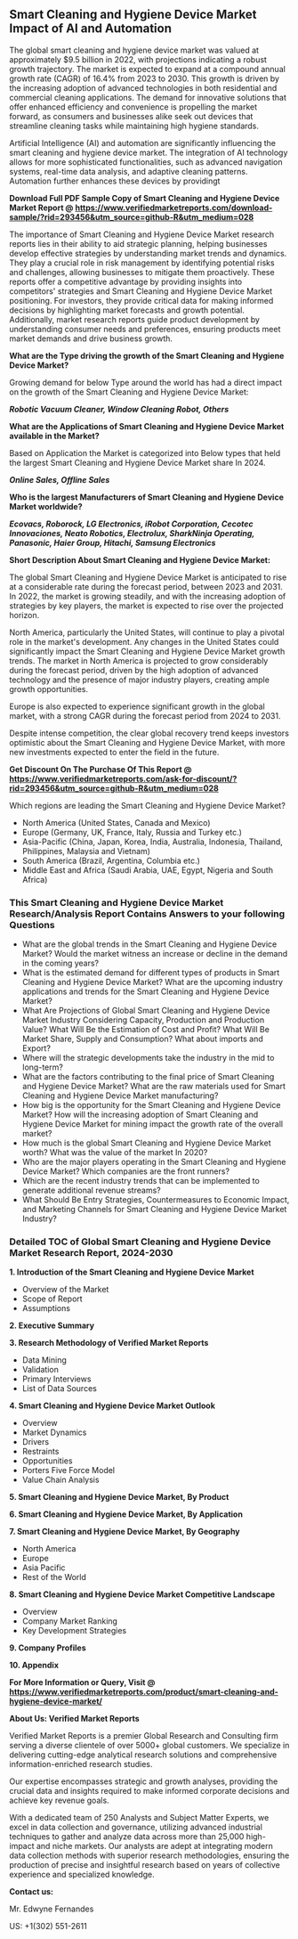 <h2>Smart Cleaning and Hygiene Device Market Impact of AI and Automation</h2><p>The global smart cleaning and hygiene device market was valued at approximately $9.5 billion in 2022, with projections indicating a robust growth trajectory. The market is expected to expand at a compound annual growth rate (CAGR) of 16.4% from 2023 to 2030. This growth is driven by the increasing adoption of advanced technologies in both residential and commercial cleaning applications. The demand for innovative solutions that offer enhanced efficiency and convenience is propelling the market forward, as consumers and businesses alike seek out devices that streamline cleaning tasks while maintaining high hygiene standards.</p><p>Artificial Intelligence (AI) and automation are significantly influencing the smart cleaning and hygiene device market. The integration of AI technology allows for more sophisticated functionalities, such as advanced navigation systems, real-time data analysis, and adaptive cleaning patterns. Automation further enhances these devices by providingt</p><p id="" class=""><strong>Download Full PDF Sample Copy of Smart Cleaning and Hygiene Device Market Report @ <a href="https://www.verifiedmarketreports.com/download-sample/?rid=293456&utm_source=github-R&utm_medium=028" target="_blank">https://www.verifiedmarketreports.com/download-sample/?rid=293456&utm_source=github-R&utm_medium=028</a></strong></p><p>The importance of&nbsp;Smart Cleaning and Hygiene Device Market research reports lies in their ability to aid strategic planning, helping businesses develop effective strategies by understanding market trends and dynamics. They play a crucial role in risk management by identifying potential risks and challenges, allowing businesses to mitigate them proactively. These reports offer a competitive advantage by providing insights into competitors' strategies and Smart Cleaning and Hygiene Device Market positioning. For investors, they provide critical data for making informed decisions by highlighting market forecasts and growth potential. Additionally, market research reports guide product development by understanding consumer needs and preferences, ensuring products meet market demands and drive business growth.</p><p><strong>What are the&nbsp;Type driving the growth of the Smart Cleaning and Hygiene Device Market?</strong></p><p id="" class="">Growing demand for below Type around the world has had a direct impact on the growth of the Smart Cleaning and Hygiene Device Market:</p><em><strong>Robotic Vacuum Cleaner, Window Cleaning Robot, Others</strong></em></p><strong>What are the&nbsp;Applications&nbsp;of Smart Cleaning and Hygiene Device Market available in the Market?</strong></p><p id="" class="">Based on Application the Market is categorized into Below types that held the largest Smart Cleaning and Hygiene Device Market share In 2024.</p><em><strong>Online Sales, Offline Sales</strong></em></p><strong>Who is the largest Manufacturers of Smart Cleaning and Hygiene Device Market worldwide?</strong></p><p><em><strong>Ecovacs, Roborock, LG Electronics, iRobot Corporation, Cecotec Innovaciones, Neato Robotics, Electrolux, SharkNinja Operating, Panasonic, Haier Group, Hitachi, Samsung Electronics</strong></em></p><p id="" class=""><strong>Short Description About Smart Cleaning and Hygiene Device Market:</strong></p><p>The global Smart Cleaning and Hygiene Device Market is anticipated to rise at a considerable rate during the forecast period, between 2023 and 2031. In 2022, the market is growing steadily, and with the increasing adoption of strategies by key players, the market is expected to rise over the projected horizon.</p><p>North America, particularly the United States, will continue to play a pivotal role in the market's development. Any changes in the United States could significantly impact the Smart Cleaning and Hygiene Device Market growth trends. The market in North America is projected to grow considerably during the forecast period, driven by the high adoption of advanced technology and the presence of major industry players, creating ample growth opportunities.</p><p>Europe is also expected to experience significant growth in the global market, with a strong CAGR during the forecast period from 2024 to 2031.</p><p>Despite intense competition, the clear global recovery trend keeps investors optimistic about the Smart Cleaning and Hygiene Device Market, with more new investments expected to enter the field in the future.</p><p id="" class=""><strong>Get Discount On The Purchase Of This Report @ <a href="https://www.verifiedmarketreports.com/ask-for-discount/?rid=293456&utm_source=github-R&utm_medium=028" target="_blank">https://www.verifiedmarketreports.com/ask-for-discount/?rid=293456&utm_source=github-R&utm_medium=028</a></strong></p>Which regions are leading the Smart Cleaning and Hygiene Device Market?</p><ul><li>North America (United States, Canada and Mexico)</li><li>Europe (Germany, UK, France, Italy, Russia and Turkey etc.)</li><li>Asia-Pacific (China, Japan, Korea, India, Australia, Indonesia, Thailand, Philippines, Malaysia and Vietnam)</li><li>South America (Brazil, Argentina, Columbia etc.)</li><li>Middle East and Africa (Saudi Arabia, UAE, Egypt, Nigeria and South Africa)</li></ul><h3 id="" class="">This Smart Cleaning and Hygiene Device Market Research/Analysis Report Contains Answers to your following Questions</h3><ul><li>What are the global trends in the Smart Cleaning and Hygiene Device Market? Would the market witness an increase or decline in the demand in the coming years?</li><li>What is the estimated demand for different types of products in Smart Cleaning and Hygiene Device Market? What are the upcoming industry applications and trends for the Smart Cleaning and Hygiene Device Market?</li><li>What Are Projections of Global Smart Cleaning and Hygiene Device Market Industry Considering Capacity, Production and Production Value? What Will Be the Estimation of Cost and Profit? What Will Be Market Share, Supply and Consumption? What about imports and Export?</li><li>Where will the strategic developments take the industry in the mid to long-term?</li><li>What are the factors contributing to the final price of Smart Cleaning and Hygiene Device Market? What are the raw materials used for Smart Cleaning and Hygiene Device Market manufacturing?</li><li>How big is the opportunity for the Smart Cleaning and Hygiene Device Market? How will the increasing adoption of Smart Cleaning and Hygiene Device Market for mining impact the growth rate of the overall market?</li><li>How much is the global Smart Cleaning and Hygiene Device Market worth? What was the value of the market In 2020?</li><li>Who are the major players operating in the Smart Cleaning and Hygiene Device Market? Which companies are the front runners?</li><li>Which are the recent industry trends that can be implemented to generate additional revenue streams?</li><li>What Should Be Entry Strategies, Countermeasures to Economic Impact, and Marketing Channels for Smart Cleaning and Hygiene Device Market Industry?</li></ul><h3 id="" class="">Detailed TOC of Global Smart Cleaning and Hygiene Device Market Research Report, 2024-2030</h3><p id="" class=""><strong>1. Introduction of the Smart Cleaning and Hygiene Device Market</strong></p><ul><li>Overview of the Market</li><li>Scope of Report</li><li>Assumptions</li></ul><p id="" class=""><strong>2. Executive Summary</strong></p><p id="" class=""><strong>3. Research Methodology of Verified Market Reports</strong></p><ul><li>Data Mining</li><li>Validation</li><li>Primary Interviews</li><li>List of Data Sources</li></ul><p id="" class=""><strong>4. Smart Cleaning and Hygiene Device Market Outlook</strong></p><ul><li>Overview</li><li>Market Dynamics</li><li>Drivers</li><li>Restraints</li><li>Opportunities</li><li>Porters Five Force Model</li><li>Value Chain Analysis</li></ul><p id="" class=""><strong>5. Smart Cleaning and Hygiene Device Market, By Product</strong></p><p id="" class=""><strong>6. Smart Cleaning and Hygiene Device Market, By Application</strong></p><p id="" class=""><strong>7. Smart Cleaning and Hygiene Device Market, By Geography</strong></p><ul><li>North America</li><li>Europe</li><li>Asia Pacific</li><li>Rest of the World</li></ul><p id="" class=""><strong>8. Smart Cleaning and Hygiene Device Market Competitive Landscape</strong></p><ul><li>Overview</li><li>Company Market Ranking</li><li>Key Development Strategies</li></ul><p id="" class=""><strong>9. Company Profiles</strong></p><p id="" class=""><strong>10. Appendix</strong></p><p id="" class=""><strong>For More Information or Query, Visit @ <a href="https://www.verifiedmarketreports.com/product/smart-cleaning-and-hygiene-device-market/" target="_blank">https://www.verifiedmarketreports.com/product/smart-cleaning-and-hygiene-device-market/</a></strong></p><p id="" class=""><strong>About Us: Verified Market Reports</strong></p><p id="" class="">Verified Market Reports is a premier Global Research and Consulting firm serving a diverse clientele of over 5000+ global customers. We specialize in delivering cutting-edge analytical research solutions and comprehensive information-enriched research studies.</p><p id="" class="">Our expertise encompasses strategic and growth analyses, providing the crucial data and insights required to make informed corporate decisions and achieve key revenue goals.</p><p id="" class="">With a dedicated team of 250 Analysts and Subject Matter Experts, we excel in data collection and governance, utilizing advanced industrial techniques to gather and analyze data across more than 25,000 high-impact and niche markets. Our analysts are adept at integrating modern data collection methods with superior research methodologies, ensuring the production of precise and insightful research based on years of collective experience and specialized knowledge.</p><p id="" class=""><strong>Contact us:</strong></p><p id="" class="">Mr. Edwyne Fernandes</p><p id="" class="">US: +1(302) 551-2611</p>